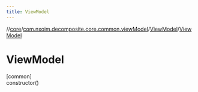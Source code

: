 ```yaml
---
title: ViewModel
---
```

//[core](../../../index.html)/[com.nxoim.decomposite.core.common.viewModel](../index.html)/[ViewModel](index.html)/[ViewModel](-view-model.html)



# ViewModel



[common]\
constructor()




